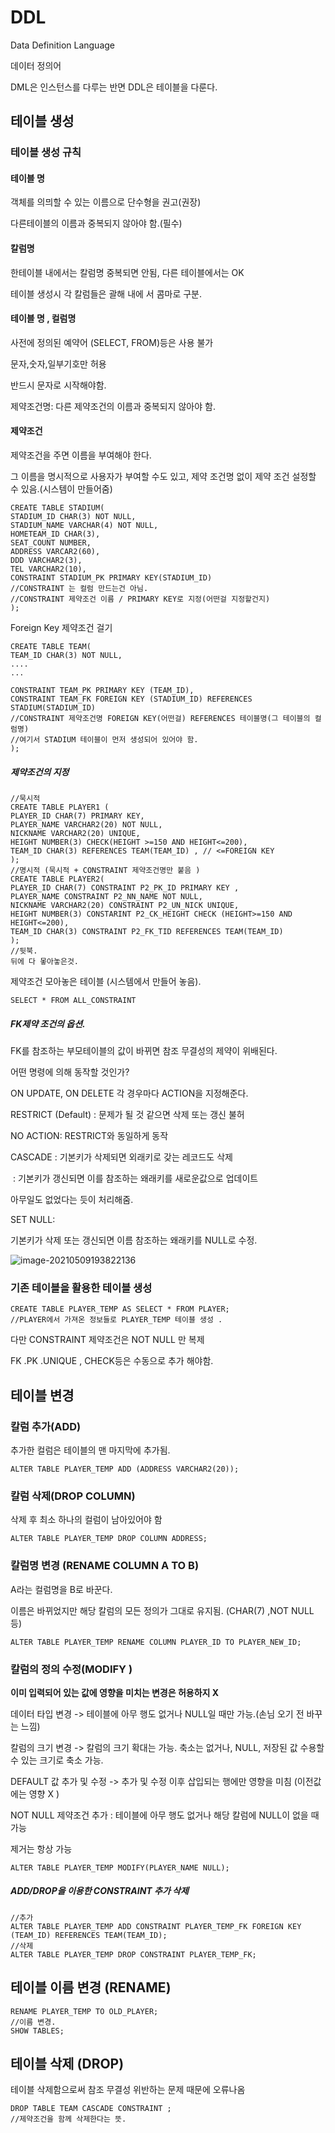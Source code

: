 # DDL

Data Definition Language

데이터 정의어 

DML은 인스턴스를 다루는 반면 DDL은 테이블을 다룬다.

## 테이블 생성

### 테이블 생성 규칙

####  테이블 명 

객체를 의믜할 수 있는 이름으로 단수형을 권고(권장)

다른테이블의 이름과 중복되지 않아야 함.(필수)

#### 칼럼명

한테이블 내에서는 칼럼명 중복되면 안됨, 다른 테이블에서는 OK

테이블 생성시 각 칼럼들은 괄해 내에 서 콤마로 구분. 

#### 테이블 명 , 컬럼명

사전에 정의된 예약어 (SELECT, FROM)등은 사용 불가

문자,숫자,일부기호만 허용

 반드시 문자로 시작해야함.

제약조건명: 다른 제약조건의 이름과 중복되지 않아야 함. 



#### 제약조건

제약조건을 주면 이름을 부여해야 한다.

그 이름을 명시적으로 사용자가 부여할 수도 있고, 제약 조건명 없이 제약 조건 설정할 수 있음.(시스템이 만들어줌)

  

```
CREATE TABLE STADIUM(
STADIUM_ID CHAR(3) NOT NULL,
STADIUM_NAME VARCHAR(4) NOT NULL,
HOMETEAM_ID CHAR(3),
SEAT_COUNT NUMBER,
ADDRESS VARCAR2(60),
DDD VARCHAR2(3),
TEL VARCHAR2(10),
CONSTRAINT STADIUM_PK PRIMARY KEY(STADIUM_ID)
//CONSTRAINT 는 컬럼 만드는건 아님.
//CONSTRAINT 제약조건 이름 / PRIMARY KEY로 지정(어떤걸 지정할건지)
);
```

 Foreign Key 제약조건 걸기

```
CREATE TABLE TEAM(
TEAM_ID CHAR(3) NOT NULL,
....
...

CONSTRAINT TEAM_PK PRIMARY KEY (TEAM_ID),
CONSTRAINT TEAM_FK FOREIGN KEY (STADIUM_ID) REFERENCES STADIUM(STADIUM_ID)
//CONSTRAINT 제약조건명 FOREIGN KEY(어떤걸) REFERENCES 테이블명(그 테이블의 컬럼명)
//여기서 STADIUM 테이블이 먼저 생성되어 있어야 함. 
);
```

##### 제약조건의 지정

```
//묵시적
CREATE TABLE PLAYER1 (
PLAYER_ID CHAR(7) PRIMARY KEY,
PLAYER_NAME VARCHAR2(20) NOT NULL,
NICKNAME VARCHAR2(20) UNIQUE,
HEIGHT NUMBER(3) CHECK(HEIGHT >=150 AND HEIGHT<=200),
TEAM_ID CHAR(3) REFERENCES TEAM(TEAM_ID) , // <=FOREIGN KEY
);
//명시적 (묵시적 + CONSTRAINT 제약조건명만 붙음 )
CREATE TABLE PLAYER2(
PLAYER_ID CHAR(7) CONSTRAINT P2_PK_ID PRIMARY KEY ,
PLAYER_NAME CONSTRAINT P2_NN_NAME NOT NULL,
NICKNAME VARCHAR2(20) CONSTRAINT P2_UN_NICK UNIQUE,
HEIGHT NUMBER(3) CONSTARINT P2_CK_HEIGHT CHECK (HEIGHT>=150 AND HEIGHT<=200),
TEAM_ID CHAR(3) CONSTRAINT P2_FK_TID REFERENCES TEAM(TEAM_ID)
);
//뒷북.
뒤에 다 뫃아놓은것.
```

제약조건 모아놓은 테이블 (시스템에서 만들어 놓음).

```
SELECT * FROM ALL_CONSTRAINT
```



##### FK제약 조건의 옵션.

FK를 참조하는 부모테이블의 값이 바뀌면 참조 무결성의 제약이 위배된다.

어떤 명령에 의해 동작할 것인가?

ON UPDATE, ON DELETE 각 경우마다 ACTION을 지정해준다.



RESTRICT (Default) : 문제가 될 것 같으면 삭제 또는 갱신 불허

NO ACTION: RESTRICT와 동일하게 동작

CASCADE : 기본키가 삭제되면 외래키로 갖는 레코드도 삭제

​				  : 기본키가 갱신되면 이를 참조하는 왜래키를 새로운값으로 업데이트

아무일도 없었다는 듯이 처리해줌.

SET NULL:

기본키가 삭제 또는 갱신되면 이름 참조하는 왜래키를 NULL로 수정.

![image-20210509193822136](C:\Users\hoonveloper\AppData\Roaming\Typora\typora-user-images\image-20210509193822136.png)



### 기존 테이블을 활용한 테이블 생성

```
CREATE TABLE PLAYER_TEMP AS SELECT * FROM PLAYER;
//PLAYER에서 가져온 정보들로 PLAYER_TEMP 테이블 생성 .
```

다만 CONSTRAINT 제약조건은 NOT NULL 만 복제

FK .PK .UNIQUE , CHECK등은 수동으로 추가 해야함.



## 테이블 변경 

 

### 칼럼 추가(ADD)

추가한 컬럼은 테이블의 맨 마지막에 추가됨.

```
ALTER TABLE PLAYER_TEMP ADD (ADDRESS VARCHAR2(20));
```

### 칼럼 삭제(DROP COLUMN)

삭제 후 최소 하나의 컬럼이 남아있어야 함

```
ALTER TABLE PLAYER_TEMP DROP COLUMN ADDRESS;
```

### 칼럼명 변경 (RENAME COLUMN A TO B)

A라는 컬럼명을 B로 바꾼다.

이름은 바뀌었지만 해당 칼럼의 모든 정의가 그대로 유지됨. (CHAR(7) ,NOT NULL 등)

```
ALTER TABLE PLAYER_TEMP RENAME COLUMN PLAYER_ID TO PLAYER_NEW_ID;
```

### 칼럼의 정의 수정(MODIFY )

**이미 입력되어 있는 값에 영향을 미치는 변경은 허용하지 X**

데이터 타입 변경 -> 테이블에 아무 행도 없거나 NULL일 때만 가능.(손님 오기 전 바꾸는 느낌)

칼럼의 크기 변경 -> 칼럼의 크기 확대는 가능. 축소는 없거나, NULL, 저장된 값 수용할 수 있는 크기로 축소 가능.

DEFAULT 값 추가 및 수정 -> 추가 및 수정 이후 삽입되는 행에만 영향을 미침 (이전값에는 영향 X ) 



NOT NULL 제약조건 추가 : 테이블에 아무 행도 없거나 해당 칼럼에 NULL이 없을 때 가능

제거는 항상 가능

```
ALTER TABLE PLAYER_TEMP MODIFY(PLAYER_NAME NULL); 
```



##### ADD/DROP을 이용한 CONSTRAINT 추가 삭제

```
//추가
ALTER TABLE PLAYER_TEMP ADD CONSTRAINT PLAYER_TEMP_FK FOREIGN KEY (TEAM_ID) REFERENCES TEAM(TEAM_ID);
//삭제
ALTER TABLE PLAYER_TEMP DROP CONSTRAINT PLAYER_TEMP_FK;
```

## 테이블 이름 변경 (RENAME)

```
RENAME PLAYER_TEMP TO OLD_PLAYER;
//이름 변경.
SHOW TABLES;
```

## 테이블 삭제 (DROP)

테이블 삭제함으로써 참조 무결성 위반하는 문제 때문에 오류나옴

```
DROP TABLE TEAM CASCADE CONSTRAINT ;
//제약조건을 함께 삭제한다는 뜻.
```

